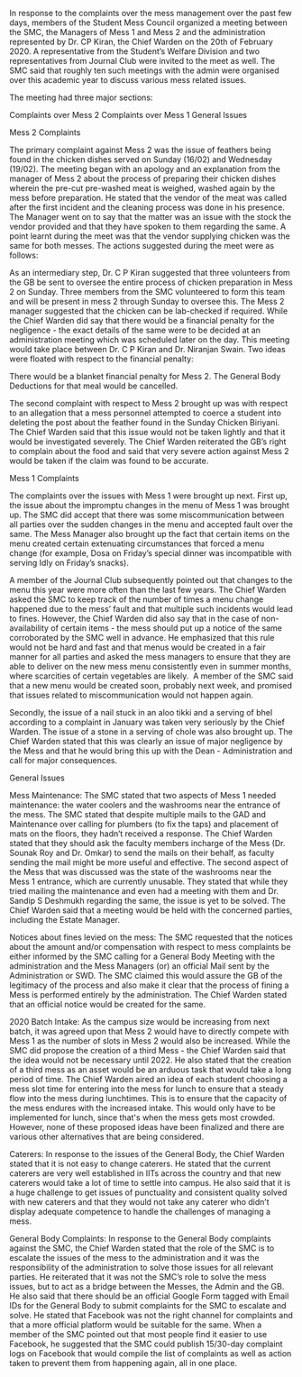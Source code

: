 
In response to the complaints over the mess management over the past few days, members of the Student Mess Council organized a meeting between the SMC, the Managers of Mess 1 and Mess 2 and the administration represented by Dr. CP Kiran, the Chief Warden on the 20th of February 2020. A representative from the Student’s Welfare Division and two representatives from Journal Club were invited to the meet as well. The SMC said that roughly ten such meetings with the admin were organised over this academic year to discuss various mess related issues.&nbsp;


The meeting had three major sections:



Complaints over Mess 2
Complaints over Mess 1
General Issues



Mess 2 Complaints


The primary complaint against Mess 2 was the issue of feathers being found in the chicken dishes served on Sunday (16/02) and Wednesday (19/02). The meeting began with an apology and an explanation from the manager of Mess 2 about the process of preparing their chicken dishes wherein the pre-cut pre-washed meat is weighed, washed again by the mess before preparation. He stated that the vendor of the meat was called after the first incident and the cleaning process was done in his presence. The Manager went on to say that the matter was an issue with the stock the vendor provided and that they have spoken to them regarding the same. A point learnt during the meet was that the vendor supplying chicken was the same for both messes. The actions suggested during the meet were as follows:



As an intermediary step, Dr. C P Kiran suggested that three volunteers from the GB be sent to oversee the entire process of chicken preparation in Mess 2 on Sunday. Three members from the SMC volunteered to form this team and will be present in mess 2 through Sunday to oversee this.
The Mess 2 manager suggested that the chicken can be lab-checked if required.
While the Chief Warden did say that there would be a financial penalty for the negligence - the exact details of the same were to be decided at an administration meeting which was scheduled later on the day. This meeting would take place between Dr. C P Kiran and Dr. Niranjan Swain. Two ideas were floated with respect to the financial penalty:

There would be a blanket financial penalty for Mess 2.
The General Body Deductions for that meal would be cancelled.





The second complaint with respect to Mess 2 brought up was with respect to an allegation that a mess personnel attempted to coerce a student into deleting the post about the feather found in the Sunday Chicken Biriyani. The Chief Warden said that this issue would not be taken lightly and that it would be investigated severely. The Chief Warden reiterated the GB’s right to complain about the food and said that very severe action against Mess 2 would be taken if the claim was found to be accurate.&nbsp;


Mess 1 Complaints


The complaints over the issues with Mess 1 were brought up next. First up, the issue about the impromptu changes in the menu of Mess 1 was brought up. The SMC did accept that there was some miscommunication between all parties over the sudden changes in the menu and accepted fault over the same. The Mess Manager also brought up the fact that certain items on the menu created certain extenuating circumstances that forced a menu change (for example, Dosa on Friday’s special dinner was incompatible with serving Idly on Friday’s snacks).&nbsp;


A member of the Journal Club subsequently pointed out that changes to the menu this year were more often than the last few years. The Chief Warden asked the SMC to keep track of the number of times a menu change happened due to the mess’ fault and that multiple such incidents would lead to fines. However, the Chief Warden did also say that in the case of non-availability of certain items - the mess should put up a notice of the same corroborated by the SMC well in advance. He emphasized that this rule would not be hard and fast and that menus would be created in a fair manner for all parties and asked the mess managers to ensure that they are able to deliver on the new mess menu consistently even in summer months, where scarcities of certain vegetables are likely.&nbsp; A member of the SMC said that a new menu would be created soon, probably next week, and promised that issues related to miscommunication would not happen again.


Secondly, the issue of a nail stuck in an aloo tikki and a serving of bhel according to a complaint in January was taken very seriously by the Chief Warden. The issue of a stone in a serving of chole was also brought up. The Chief Warden stated that this was clearly an issue of major negligence by the Mess and that he would bring this up with the Dean - Administration and call for major consequences.&nbsp;


General Issues



Mess Maintenance: The SMC stated that two aspects of Mess 1 needed maintenance: the water coolers and the washrooms near the entrance of the mess. The SMC stated that despite multiple mails to the GAD and Maintenance over calling for plumbers (to fix the taps) and placement of mats on the floors, they hadn’t received a response. The Chief Warden stated that they should ask the faculty members incharge of the Mess (Dr. Sounak Roy and Dr. Omkar) to send the mails on their behalf, as faculty sending the mail might be more useful and effective.
The second aspect of the Mess that was discussed was the state of the washrooms near the Mess 1 entrance, which are currently unusable. They stated that while they tried mailing the maintenance and even had a meeting with them and Dr. Sandip S Deshmukh regarding the same, the issue is yet to be solved. The Chief Warden said that a meeting would be held with the concerned parties, including the Estate Manager.




Notices about fines levied on the mess: The SMC requested that the notices about the amount and/or compensation with respect to mess complaints be either informed by the SMC calling for a General Body Meeting with the administration and the Mess Managers (or) an official Mail sent by the Administration or SWD. The SMC claimed this would assure the GB of the legitimacy of the process and also make it clear that the process of fining a Mess is performed entirely by the administration. The Chief Warden stated that an official notice would be created for the same.




2020 Batch Intake: As the campus size would be increasing from next batch, it was agreed upon that Mess 2 would have to directly compete with Mess 1 as the number of slots in Mess 2 would also be increased. While the SMC did propose the creation of a third Mess - the Chief Warden said that the idea would not be necessary until 2022. He also stated that the creation of a third mess as an asset would be an arduous task that would take a long period of time. The Chief Warden aired an idea of each student choosing a mess slot time for entering into the mess for lunch to ensure that a steady flow into the mess during lunchtimes. This is to ensure that the capacity of the mess endures with the increased intake. This would only have to be implemented for lunch, since that's when the mess gets most crowded. However, none of these proposed ideas have been finalized and there are various other alternatives that are being considered.




Caterers: In response to the issues of the General Body, the Chief Warden stated that it is not easy to change caterers. He stated that the current caterers are very well established in IITs across the country and that new caterers would take a lot of time to settle into campus. He also said that it is a huge challenge to get issues of punctuality and consistent quality solved with new caterers and that they would not take any caterer who didn’t display adequate competence to handle the challenges of managing a mess.




General Body Complaints: In response to the General Body complaints against the SMC, the Chief Warden stated that the role of the SMC is to escalate the issues of the mess to the administration and it was the responsibility of the administration to solve those issues for all relevant parties. He reiterated that it was not the SMC’s role to solve the mess issues, but to act as a bridge between the Messes, the Admin and the GB. He also said that there should be an official Google Form tagged with Email IDs for the General Body to submit complaints for the SMC to escalate and solve. He stated that Facebook was not the right channel for complaints and that a more official platform would be suitable for the same. When a member of the SMC pointed out that most people find it easier to use Facebook, he suggested that the SMC could publish 15/30-day complaint logs on Facebook that would compile the list of complaints as well as action taken to prevent them from happening again, all in one place.&nbsp;


